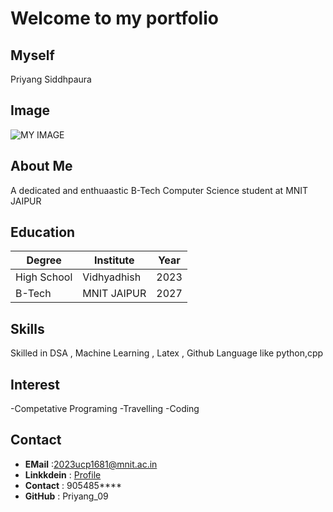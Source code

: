 # Welcome to my portfolio
## Myself
Priyang Siddhpaura

## Image
![MY IMAGE](https://www.istockphoto.com/photo/big-financial-data-theft-concept-an-anonymous-hacker-is-hacking-highly-protected-gm1406645290-458118825?utm_campaign=srp_photos_top&utm_content=https%3A%2F%2Funsplash.com%2Fs%2Fphotos%2Fhacker&utm_medium=affiliate&utm_source=unsplash&utm_term=hacker%3A%3A%3A)




## About Me
A dedicated and enthuaastic B-Tech Computer Science student at MNIT JAIPUR


## Education
|Degree |Institute|Year|
|---|---|---|
|High School|Vidhyadhish|2023|
|B-Tech| MNIT JAIPUR | 2027|


## Skills
Skilled in DSA , Machine Learning , Latex , Github
Language like python,cpp

## Interest 
-Competative Programing
-Travelling
-Coding

## Contact
- **EMail** :[2023ucp1681@mnit.ac.in](mailto:2023ucp1681@mnit.ac.in)
- **Linkkdein** : [Profile](linkdein.com)
- **Contact** : 905485****
- **GitHub** : Priyang_09




